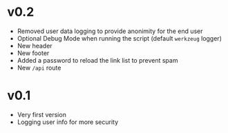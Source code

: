 # v0.2

- Removed user data logging to provide anonimity for the end user
- Optional Debug Mode when running the script (default `werkzeug` logger)
- New header
- New footer
- Added a password to reload the link list to prevent spam
- New `/api` route

# v0.1

- Very first version
- Logging user info for more security
